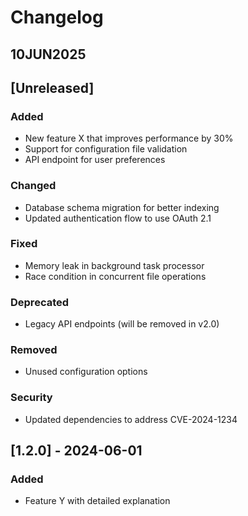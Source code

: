 # Changelog

## 10JUN2025

## [Unreleased]

### Added
- New feature X that improves performance by 30%
- Support for configuration file validation
- API endpoint for user preferences

### Changed
- Database schema migration for better indexing
- Updated authentication flow to use OAuth 2.1

### Fixed
- Memory leak in background task processor
- Race condition in concurrent file operations

### Deprecated
- Legacy API endpoints (will be removed in v2.0)

### Removed
- Unused configuration options

### Security
- Updated dependencies to address CVE-2024-1234

## [1.2.0] - 2024-06-01
### Added
- Feature Y with detailed explanation
